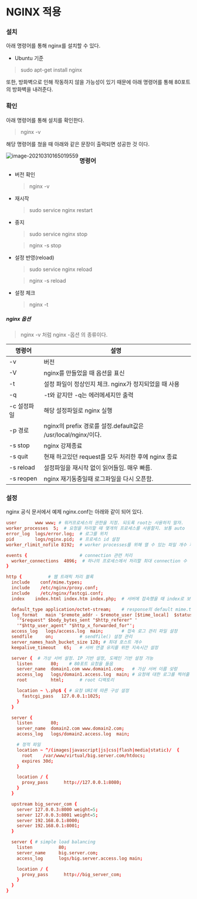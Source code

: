 # NGINX 적용

### 설치

아래 명령어를 통해 nginx를 설치할 수 있다.

- Ubuntu 기준

> sudo apt-get install nginx

또한, 방화벽으로 인해 작동하지 않을 가능성이 있기 때문에 아래 명령어를 통해 80포트의 방화벽을 내려준다.



### 확인

아래 명령어를 통해 설치를 확인한다.

> nginx -v

해당 명령어를 쳤을 때 아래와 같은 문장이 출력되면 성공한 것 이다.

<img src="C:\Users\user\AppData\Roaming\Typora\typora-user-images\image-20210310165019559.png" alt="image-20210310165019559" align="left" />

### 명령어

- 버전 확인

  > nginx -v

- 재시작

  > sudo service nginx restart

- 중지

  > sudo service nginx stop

  > nginx -s stop

- 설정 반영(reload)

  > sudo service nginx reload

  > nginx -s reload

- 설정 체크

  >  nginx -t

##### nginx 옵션

> nginx -v 처럼 nginx -옵션 의 종류이다.

| 명령어      | 설명                                                         |
| ----------- | ------------------------------------------------------------ |
| -v          | 버전                                                         |
| -V          | nginx를 만들었을 때 옵션을 표신                              |
| -t          | 설정 파일이 정상인지 체크. nginx가 정지되었을 때 사용        |
| -q          | -t와 같지만 -q는 에러메세지만 출력                           |
| -c 설정파일 | 해당 설정파일로 nginx 실행                                   |
| -p 경로     | nginx의 prefix 경로를 설정.default값은 /usr/local/nginx/이다. |
| -s stop     | nginx 강제종료                                               |
| -s quit     | 현재 하고있던 request를 모두 처리한 후에 nginx 종료          |
| -s reload   | 설정파일을 재시작 없이 읽어들임. 매우 빠름.                  |
| -s reopen   | nginx 재기동중일때 로그파일을 다시 오픈함.                   |

### 설정

nginx 공식 문서에서 예제 nginx.conf는 아래와 같이 되어 있다.

```conf
user       www www; # 워커프로세스의 권한을 지정. 되도록 root는 사용하지 말자.
worker_processes  5;  # 요청을 처리할 때 몇개의 프로세스를 사용할지. 보통 auto
error_log  logs/error.log;	# 로그를 위치
pid        logs/nginx.pid;	# 프로세스 id 설정
worker_rlimit_nofile 8192;	# worker processes를 위해 열 수 있는 파일 개수 제한

events {					# connection 관련 처리
  worker_connections  4096;  # 하나의 프로세스에서 처리할 최대 connection 수
}

http {			# 웹 트래픽 처리 블록
  include    conf/mime.types;
  include    /etc/nginx/proxy.conf;
  include    /etc/nginx/fastcgi.conf;
  index    index.html index.htm index.php;	# 서버에 접속했을 때 index로 보여줄 이름 설정

  default_type application/octet-stream;	# response의 default mime.type 값 지정
  log_format   main '$remote_addr - $remote_user [$time_local]  $status '	# 로그형식 지정
    '"$request" $body_bytes_sent "$http_referer" '
    '"$http_user_agent" "$http_x_forwarded_for"';
  access_log   logs/access.log  main;		# 접속 로그 관리 파일 설정
  sendfile     on;			# sendfile() 설정 관리
  server_names_hash_bucket_size 128; # 최대 호스트 개수
  keepalive_timeout   65;	# 서버 연결 유지를 위한 지속시간 설정

  server {	# 가상 서버 설정. IP 기반 설정, 도메인 기반 설정 가능
    listen       80;	# 80포트 요청을 들음
    server_name  domain1.com www.domain1.com;	# 가상 서버 이름 섲렁
    access_log   logs/domain1.access.log  main;	# 요청에 대한 로그를 찍어줄 곳
    root         html;		# root 디렉토리

    location ~ \.php$ {	# 요청 URI에 따른 구성 설정
      fastcgi_pass   127.0.0.1:1025;
    }
  }

  server {
    listen       80;
    server_name  domain2.com www.domain2.com;
    access_log   logs/domain2.access.log  main;

    # 정적 파일
    location ~ ^/(images|javascript|js|css|flash|media|static)/  {
      root    /var/www/virtual/big.server.com/htdocs;
      expires 30d;
    }

    location / {
      proxy_pass      http://127.0.0.1:8080;
    }
  }

  upstream big_server_com {
    server 127.0.0.3:8000 weight=5;
    server 127.0.0.3:8001 weight=5;
    server 192.168.0.1:8000;
    server 192.168.0.1:8001;
  }

  server { # simple load balancing
    listen          80;
    server_name     big.server.com;
    access_log      logs/big.server.access.log main;

    location / {
      proxy_pass      http://big_server_com;
    }
  }
}
```